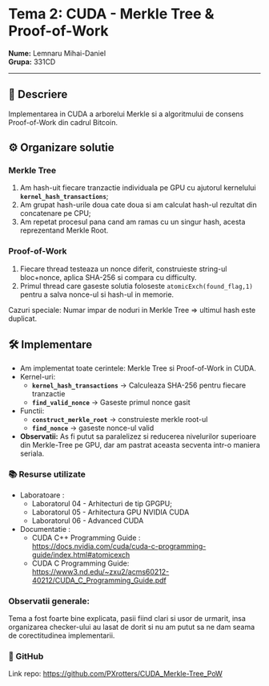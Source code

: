 # Tema 2: CUDA - Merkle Tree & Proof-of-Work

**Nume:** Lemnaru Mihai-Daniel  
**Grupa:** 331CD  

---

## 📘 Descriere
Implementarea in CUDA a arborelui Merkle si a algoritmului de consens Proof-of-Work din cadrul Bitcoin.

## ⚙️ Organizare solutie
### Merkle Tree
1) Am hash-uit fiecare tranzactie individuala pe GPU cu ajutorul kernelului **`kernel_hash_transactions`**;
2) Am grupat hash-urile doua cate doua si am calculat hash-ul rezultat din concatenare pe CPU;
3) Am repetat procesul pana cand am ramas cu un singur hash, acesta reprezentand Merkle Root. 

### Proof-of-Work
1) Fiecare thread testeaza un nonce diferit, construieste string-ul bloc+nonce, aplica SHA-256 si compara cu difficulty.
2) Primul thread care gaseste solutia foloseste `atomicExch(found_flag,1)` pentru a salva nonce-ul si hash-ul in memorie.

Cazuri speciale: Numar impar de noduri in Merkle Tree => ultimul hash este duplicat.

## 🛠️ Implementare
- Am implementat toate cerintele: Merkle Tree si Proof-of-Work in CUDA.
- Kernel-uri:
  * **`kernel_hash_transactions`** -> Calculeaza SHA-256 pentru fiecare tranzactie
  * **`find_valid_nonce`** -> Gaseste primul nonce gasit
- Functii:
  * **`construct_merkle_root`** -> construieste merkle root-ul 
  * **`find_nonce`** -> gaseste nonce-ul valid
 - **Observatii:** As fi putut sa paralelizez si reducerea nivelurilor superioare din Merkle-Tree pe GPU, dar am pastrat aceasta secventa intr-o maniera seriala.

### 📚 Resurse utilizate
- Laboratoare :
  * Laboratorul 04 - Arhitecturi de tip GPGPU;
  * Laboratorul 05 - Arhitectura GPU NVIDIA CUDA
  * Laboratorul 06 - Advanced CUDA
- Documentatie :
   * CUDA C++ Programming Guide : https://docs.nvidia.com/cuda/cuda-c-programming-guide/index.html#atomicexch
   * CUDA C Programming Guide: https://www3.nd.edu/~zxu2/acms60212-40212/CUDA_C_Programming_Guide.pdf

### Observatii generale:
Tema a fost foarte bine explicata, pasii fiind clari si usor de urmarit, insa organizarea checker-ului au lasat de dorit si nu am putut sa ne dam seama de corectitudinea implementarii.

### 🔗 GitHub
Link repo: https://github.com/PXrotters/CUDA_Merkle-Tree_PoW